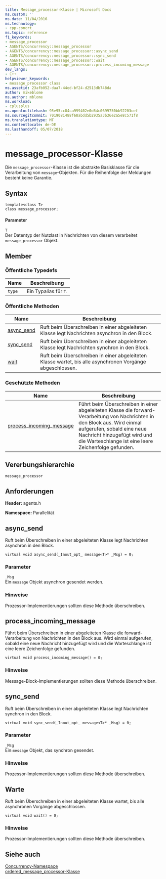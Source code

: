 ```yaml
---
title: Message_processor-Klasse | Microsoft Docs
ms.custom: ''
ms.date: 11/04/2016
ms.technology:
- cpp-concrt
ms.topic: reference
f1_keywords:
- message_processor
- AGENTS/concurrency::message_processor
- AGENTS/concurrency::message_processor::async_send
- AGENTS/concurrency::message_processor::sync_send
- AGENTS/concurrency::message_processor::wait
- AGENTS/concurrency::message_processor::process_incoming_message
dev_langs:
- C++
helpviewer_keywords:
- message_processor class
ms.assetid: 23afb052-daa7-44ed-bf24-d2513db748da
author: mikeblome
ms.author: mblome
ms.workload:
- cplusplus
ms.openlocfilehash: 95e95cc84ca999402e0d64c0699750bb92203cef
ms.sourcegitcommit: 7019081488f68abdd5b2935a3b36e2a5e8c571f8
ms.translationtype: MT
ms.contentlocale: de-DE
ms.lasthandoff: 05/07/2018
---
```

# <a name="messageprocessor-class"></a>message_processor-Klasse
Die `message_processor`-Klasse ist die abstrakte Basisklasse für die Verarbeitung von `message`-Objekten. Für die Reihenfolge der Meldungen besteht keine Garantie.  
  
## <a name="syntax"></a>Syntax  
  
```
template<class T>
class message_processor;
```  
  
#### <a name="parameters"></a>Parameter  
 `T`  
 Der Datentyp der Nutzlast in Nachrichten von diesem verarbeitet `message_processor` Objekt.  
  
## <a name="members"></a>Member  
  
### <a name="public-typedefs"></a>Öffentliche Typedefs  
  
|Name|Beschreibung|  
|----------|-----------------|  
|`type`|Ein Typalias für `T`.|  
  
### <a name="public-methods"></a>Öffentliche Methoden  
  
|Name|Beschreibung|  
|----------|-----------------|  
|[async_send](#async_send)|Ruft beim Überschreiben in einer abgeleiteten Klasse legt Nachrichten asynchron in den Block.|  
|[sync_send](#sync_send)|Ruft beim Überschreiben in einer abgeleiteten Klasse legt Nachrichten synchron in den Block.|  
|[wait](#wait)|Ruft beim Überschreiben in einer abgeleiteten Klasse wartet, bis alle asynchronen Vorgänge abgeschlossen.|  
  
### <a name="protected-methods"></a>Geschützte Methoden  
  
|Name|Beschreibung|  
|----------|-----------------|  
|[process_incoming_message](#process_incoming_message)|Führt beim Überschreiben in einer abgeleiteten Klasse die forward-Verarbeitung von Nachrichten in den Block aus. Wird einmal aufgerufen, sobald eine neue Nachricht hinzugefügt wird und die Warteschlange ist eine leere Zeichenfolge gefunden.|  
  
## <a name="inheritance-hierarchy"></a>Vererbungshierarchie  
 `message_processor`  
  
## <a name="requirements"></a>Anforderungen  
 **Header:** agents.h  
  
 **Namespace:** Parallelität  
  
##  <a name="async_send"></a> async_send 

 Ruft beim Überschreiben in einer abgeleiteten Klasse legt Nachrichten asynchron in den Block.  
  
```
virtual void async_send(_Inout_opt_ message<T>* _Msg) = 0;
```  
  
### <a name="parameters"></a>Parameter  
 `_Msg`  
 Ein `message` Objekt asynchron gesendet werden.  
  
### <a name="remarks"></a>Hinweise  
 Prozessor-Implementierungen sollten diese Methode überschreiben.  
  
##  <a name="process_incoming_message"></a> process_incoming_message 

 Führt beim Überschreiben in einer abgeleiteten Klasse die forward-Verarbeitung von Nachrichten in den Block aus. Wird einmal aufgerufen, sobald eine neue Nachricht hinzugefügt wird und die Warteschlange ist eine leere Zeichenfolge gefunden.  
  
```
virtual void process_incoming_message() = 0;
```  
  
### <a name="remarks"></a>Hinweise  
 Message-Block-Implementierungen sollten diese Methode überschreiben.  
  
##  <a name="sync_send"></a> sync_send 

 Ruft beim Überschreiben in einer abgeleiteten Klasse legt Nachrichten synchron in den Block.  
  
```
virtual void sync_send(_Inout_opt_ message<T>* _Msg) = 0;
```  
  
### <a name="parameters"></a>Parameter  
 `_Msg`  
 Ein `message` Objekt, das synchron gesendet.  
  
### <a name="remarks"></a>Hinweise  
 Prozessor-Implementierungen sollten diese Methode überschreiben.  
  
##  <a name="wait"></a> Warte 

 Ruft beim Überschreiben in einer abgeleiteten Klasse wartet, bis alle asynchronen Vorgänge abgeschlossen.  
  
```
virtual void wait() = 0;
```  
  
### <a name="remarks"></a>Hinweise  
 Prozessor-Implementierungen sollten diese Methode überschreiben.  
  
## <a name="see-also"></a>Siehe auch  
 [Concurrency-Namespace](concurrency-namespace.md)   
 [ordered_message_processor-Klasse](ordered-message-processor-class.md)
